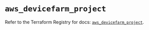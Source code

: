 # `aws_devicefarm_project`

Refer to the Terraform Registry for docs: [`aws_devicefarm_project`](https://registry.terraform.io/providers/hashicorp/aws/6.0.0/docs/resources/devicefarm_project).
